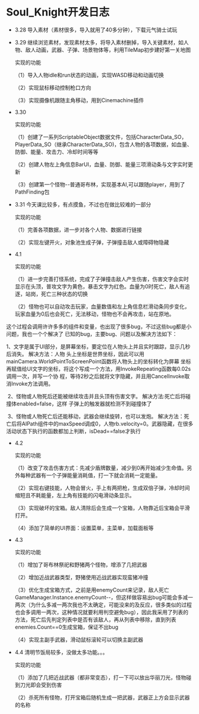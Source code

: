 # **Soul_Knight开发日志**

- 3.28   导入素材（素材很多，导入就用了40多分钟），下载元气骑士试玩

- 3.29   继续浏览素材，发现素材太多，将导入素材删掉，导入关键素材，如人物、敌人动画，武器、子弹、场景物体等，利用TileMap初步建好第一关地图

  实现的功能

  （1）导入人物idle和run状态的动画，实现WASD移动和动画切换

  （2）实现鼠标移动控制枪口方向

  （3）实现摄像机跟随主角移动，用到Cinemachine插件

  

- 3.30  

  实现的功能

  （1）创建了一系列ScriptableObject数据文件，包括CharacterData_SO，PlayerData_SO（继承CharacterData_SO)，包含人物的各项数据，如血量、防御、能量、攻击力、冷却时间等等

  （2）创建人物左上角信息BarUI，血量、防御、能量三项滑动条与文字实时更新

  （3）创建第一个怪物--普通哥布林，实现基本AI,可以跟随player，用到了PathFinding包

  

- 3.31  今天课比较多，有点摸鱼，不过也在做比较难的一部分

  实现的功能

  （1）完善各项数据，进一步对各个人物、数据进行链接

  （2）实现左键开火，对象池生成子弹，子弹撞击敌人或障碍物隐藏

  

- 4.1

  实现的功能

  （1）进一步完善打怪系统，完成了子弹撞击敌人产生伤害，伤害文字会实时显示在头顶，普攻文字为黄色，暴击文字为红色。血量为0时死亡，敌人有追逐，站岗，死亡三种状态的切换

  （2）怪物也可以自动攻击玩家，血量数值和左上角信息栏滑动条同步变化，玩家血量为0后也会死亡，无法移动，怪物也不会再攻击，站在原地。

​           这个过程会调用许许多多的组件和变量，也出现了很多bug，不过这些bug都是小问题，我也一个个解决了  已知的bug，主要bug、问题以及解决方法如下：

​	      1、文字是属于UI部分，是屏幕坐标，要定位在人物头上并且实时跟踪，显示几秒后消失。  解决方法：人物	头上坐标是世界坐标，因此可以用mainCamera.WorldPointToScreenPoint函数将人物头上的坐标转化为屏幕	坐标再赋值给UI文字的坐标，将这个写成一个方法，用InvokeRepeating函数每0.02s调用一次，并写一个协                       程，等待2秒之后就将文字隐藏，并且用CancelInvoke取消Invoke方法调用。 

​          2、怪物或人物死后还能被继续攻击并且头顶有伤害文字。  解决方法:死亡后将碰撞体enabled=false，这样     子弹上的触发器就检测不到碰撞体了

​          3、怪物或人物死亡后还能移动，武器会继续旋转，也可以发炮。  解决方法：死亡后将AIPath组件中的maxSpeed调成0，人物rb.velocity=0。武器隐藏，在很多活动状态下执行的函数都加上判断，isDead==false才执行



- 4.2

  实现的功能

  （1）改变了攻击伤害方式：先减少盾牌数量，减少到0再开始减少生命值。另外每种武器有一个子弹能量消耗值，打一下就会消耗一定能量。

  （2）实现右键技能，人物会冒火，手上有两把枪，生成双倍子弹，冷却时间缩短且不耗能量，左上角有技能的闪电滑动条显示。

  （3）实现破坏的宝箱。敌人清除后会生成一个宝箱，人物靠近后宝箱会平滑打开。

  （4）添加了简单的UI界面：设置菜单，主菜单，加载面板等

  

- 4.3

  实现的功能

  （1）增加了哥布林祭祀和野猪两个怪物，增添了几把武器

  （2）增加近战武器类型，野猪使用近战武器实现蛮猪冲撞

  （3）优化生成宝箱方式，之前是用enemyCount来记录，敌人死亡GameManager.Instance.enemyCount--，但这样做容易出bug可能会多减一两次（为什么多减一两次我也不太确定，可能没来的及反应，很多类似的过程也会多调用一两次，这种情况就要利用判空避免bug），因此我采用了列表的方法，死亡后先判定列表中是否有该敌人，再从列表中移除，直到列表enemies.Count==0生成宝箱，保证不出bug

  （4）实现主副手武器，滑动鼠标滚轮可以切换主副武器

  

- 4.4    清明节饭局较多，没做太多功能。。。

  实现的功能

  （1）添加了几把近战武器（都非常变态），打一下可以放出华丽刀光，怪物碰到刀光即会受到伤害

  （2）杀死所有怪物，打开宝箱后随机生成一把武器，武器正上方会显示武器的名称









